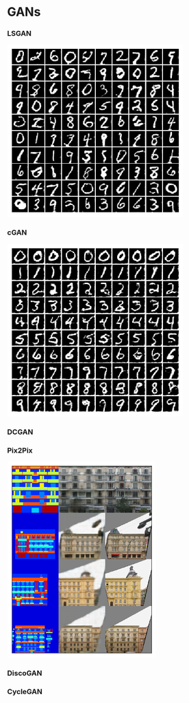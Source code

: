 # GANs

### LSGAN
<img src="./result/LSGAN.png">

### cGAN
<img src="./result/cGAN.png">

### DCGAN

### Pix2Pix
<img src="./result/pix2pix.png">

### DiscoGAN

### CycleGAN
